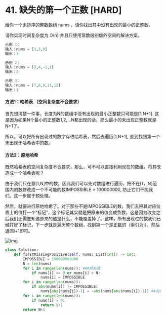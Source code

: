 # 41. 缺失的第一个正数 [HARD]

给你一个未排序的整数数组 nums ，请你找出其中没有出现的最小的正整数。

请你实现时间复杂度为 O(n) 并且只使用常数级别额外空间的解决方案。

```python
示例 1：
输入：nums = [1,2,0]
输出：3

示例 2：
输入：nums = [3,4,-1,1]
输出：2

示例 3：
输入：nums = [7,8,9,11,12]
输出：1
```



#### 方法1：哈希表 （空间复杂度不合要求）

首先想清楚一件事，长度为N的数组中没有出现的最小正整数只可能是[1,N+1]. 这是因为如果N个最小的正整数1,2,...N都出现的话，那么最小的未出现正整数就是N+1了。

所以，可以把所有出现过的数字存进哈希表，然后去遍历[1,N+1], 直到找到第一个未出现于哈希表中的数。

#### 方法2：原地哈希

既然哈希表的空间复杂度不合要求，那么，可不可以直接利用现在的数组，将其改造成一个哈希表呢？

由于我们只在意[1,N]中的数，因此我们可以先对数组进行遍历，把不在[1，N]范围内的数修改成一个不可能的数IMPOSSIBLE = 100000000, 防止它们干扰我们。这一步属于预处理。

然后，就要进行原地哈希了。对于那些不是IMPOSSIBLE的数，我们去把其对应位置上的值打一个“标记”，这个标记其实就是把原来的值变成负数，这是因为改变之后我们还需要知道原来的值是什么，不能覆盖掉了。这样，所有出现过的数我们已经打好了标记，下一步就是遍历整个数组，找到第一个是正数的（索引为i），然后返回i+1即可。

![img](https://pic3.zhimg.com/80/v2-0afe54f338d50ed5c645f1ed1add249e_1440w.png)

```python
class Solution:
    def firstMissingPositive(self, nums: List[int]) -> int:
        IMPOSSIBLE = 100000000000
        N = len(nums)
        for i in range(len(nums)): ###预处理
            if nums[i] <= 0 or nums[i] > N:
                nums[i] = IMPOSSIBLE
        for i in range(len(nums)):
            if abs(nums[i]) != IMPOSSIBLE:
                nums[abs(nums[i])-1] = -abs(nums[abs(nums[i])-1]) ##对应位置改成相反数
        for i in range(len(nums)):
            if nums[i] > 0:
                return i+1
        return N+1
```

